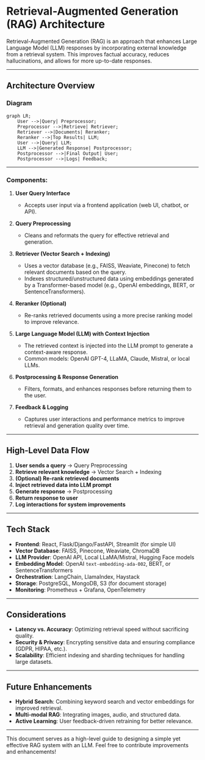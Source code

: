 # Retrieval-Augmented Generation (RAG) Architecture

Retrieval-Augmented Generation (RAG) is an approach that enhances Large Language Model (LLM) responses by incorporating external knowledge from a retrieval system.
This improves factual accuracy, reduces hallucinations, and allows for more up-to-date responses.

---

## Architecture Overview


### Diagram

```mermaid
graph LR;
    User -->|Query| Preprocessor;
    Preprocessor -->|Retrieve| Retriever;
    Retriever -->|Documents| Reranker;
    Reranker -->|Top Results| LLM;
    User -->|Query| LLM;
    LLM -->|Generated Response| Postprocessor;
    Postprocessor -->|Final Output| User;
    Postprocessor -->|Logs| Feedback;
```

---

### Components:

1. **User Query Interface**
    - Accepts user input via a frontend application (web UI, chatbot, or API).

2. **Query Preprocessing**
    - Cleans and reformats the query for effective retrieval and generation.

3. **Retriever (Vector Search + Indexing)**
    - Uses a vector database (e.g., FAISS, Weaviate, Pinecone) to fetch relevant documents based on the query.
    - Indexes structured/unstructured data using embeddings generated by a Transformer-based model (e.g., OpenAI embeddings, BERT, or SentenceTransformers).

4. **Reranker (Optional)**
    - Re-ranks retrieved documents using a more precise ranking model to improve relevance.

5. **Large Language Model (LLM) with Context Injection**
    - The retrieved context is injected into the LLM prompt to generate a context-aware response.
    - Common models: OpenAI GPT-4, LLaMA, Claude, Mistral, or local LLMs.

6. **Postprocessing & Response Generation**
    - Filters, formats, and enhances responses before returning them to the user.

7. **Feedback & Logging**
    - Captures user interactions and performance metrics to improve retrieval and generation quality over time.

---

## High-Level Data Flow

1. **User sends a query** → Query Preprocessing
2. **Retrieve relevant knowledge** → Vector Search + Indexing
3. **(Optional) Re-rank retrieved documents**
4. **Inject retrieved data into LLM prompt**
5. **Generate response** → Postprocessing
6. **Return response to user**
7. **Log interactions for system improvements**

---

## Tech Stack

- **Frontend**: React, Flask/Django/FastAPI, Streamlit (for simple UI)
- **Vector Database**: FAISS, Pinecone, Weaviate, ChromaDB
- **LLM Provider**: OpenAI API, Local LLaMA/Mistral, Hugging Face models
- **Embedding Model**: OpenAI `text-embedding-ada-002`, BERT, or SentenceTransformers
- **Orchestration**: LangChain, LlamaIndex, Haystack
- **Storage**: PostgreSQL, MongoDB, S3 (for document storage)
- **Monitoring**: Prometheus + Grafana, OpenTelemetry

---

## Considerations

- **Latency vs. Accuracy**: Optimizing retrieval speed without sacrificing quality.
- **Security & Privacy**: Encrypting sensitive data and ensuring compliance (GDPR, HIPAA, etc.).
- **Scalability**: Efficient indexing and sharding techniques for handling large datasets.

---

## Future Enhancements

- **Hybrid Search**: Combining keyword search and vector embeddings for improved retrieval.
- **Multi-modal RAG**: Integrating images, audio, and structured data.
- **Active Learning**: User feedback-driven retraining for better relevance.

---

This document serves as a high-level guide to designing a simple yet effective RAG system with an LLM. Feel free to contribute improvements and enhancements!
